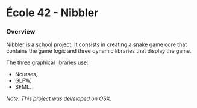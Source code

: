 # École 42 - Nibbler
### Overview
Nibbler is a school project. It consists in creating a snake game core that contains the game logic and three dynamic libraries that display the game.

The three graphical libraries use:
* Ncurses,
* GLFW,
* SFML.

*Note: This project was developed on OSX.*
